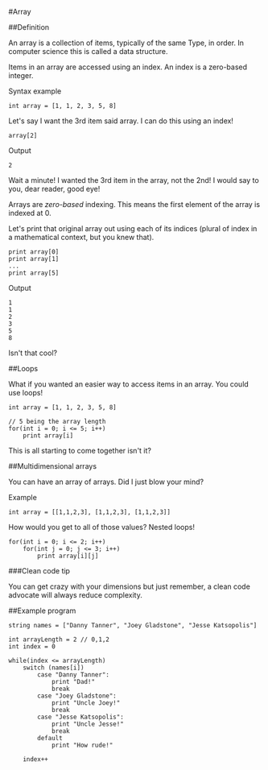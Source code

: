 #Array

##Definition

An array is a collection of items, typically of the same Type, in order. In computer science this is called a data structure.

Items in an array are accessed using an index. An index is a zero-based integer.

Syntax example

	int array = [1, 1, 2, 3, 5, 8]

Let's say I want the 3rd item said array. I can do this using an index!

	array[2]

Output

	2

Wait a minute! I wanted the 3rd item in the array, not the 2nd! I would say to you, dear reader, good eye!

Arrays are *zero-based* indexing. This means the first element of the array is indexed at 0.

Let's print that original array out using each of its indices (plural of index in a mathematical context, but you knew that).

	print array[0]
	print array[1]
	...
	print array[5]

Output

	1
	1
	2
	3
	5
	8

Isn't that cool?

##Loops

What if you wanted an easier way to access items in an array. You could use loops! 

	int array = [1, 1, 2, 3, 5, 8]

	// 5 being the array length
	for(int i = 0; i <= 5; i++)
		print array[i]

This is all starting to come together isn't it? 

##Multidimensional arrays

You can have an array of arrays. Did I just blow your mind?

Example

	int array = [[1,1,2,3], [1,1,2,3], [1,1,2,3]]

How would you get to all of those values? Nested loops!

	for(int i = 0; i <= 2; i++)
		for(int j = 0; j <= 3; i++)
			print array[i][j]

###Clean code tip

You can get crazy with your dimensions but just remember, a clean code advocate will always reduce complexity.

##Example program

	string names = ["Danny Tanner", "Joey Gladstone", "Jesse Katsopolis"]

	int arrayLength = 2 // 0,1,2
	int index = 0

	while(index <= arrayLength)
		switch (names[i])
			case "Danny Tanner":
				print "Dad!"
				break
			case "Joey Gladstone":
				print "Uncle Joey!"
				break
			case "Jesse Katsopolis":
				print "Uncle Jesse!"
				break
			default
				print "How rude!"

		index++
